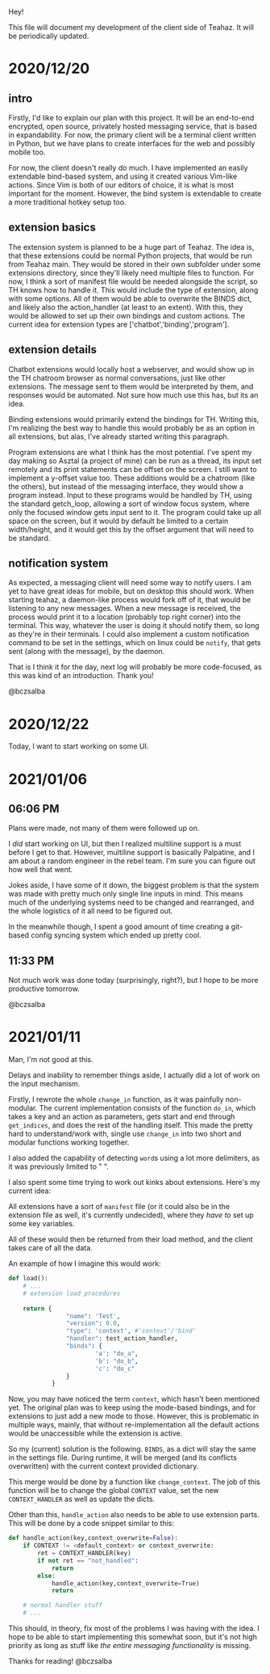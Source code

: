 Hey!

This file will document my development of the client side of Teahaz. It will be periodically updated.



# 2020/12/20

## intro
Firstly, I'd like to explain our plan with this project. It will be an end-to-end encrypted, open source, privately hosted messaging service, that is based in expandability. For now, the primary client will be a terminal client written in Python, but we have plans to create interfaces for the web and possibly mobile too. 

For now, the client doesn't really do much. I have implemented an easily extendable bind-based system, and using it created various Vim-like actions. Since Vim is both of our editors of choice, it is what is most important for the moment. However, the bind system is extendable to create a more traditional hotkey setup too.


## extension basics
The extension system is planned to be a huge part of Teahaz. The idea is, that these extensions could be normal Python projects, that would be run from Teahaz main. They would be stored in their own subfolder under some extensions directory, since they'll likely need multiple files to function. For now, I think a sort of manifest file would be needed alongside the script, so TH knows how to handle it. This would include the type of extension, along with some options. All of them would be able to overwrite the BINDS dict, and likely also the action_handler (at least to an extent). With this, they would be allowed to set up their own bindings and custom actions. The current idea for extension types are ['chatbot','binding','program']. 


## extension details
Chatbot extensions would locally host a webserver, and would show up in the TH chatroom browser as normal conversations, just like other extensions. The message sent to them would be interpreted by them, and responses would be automated. Not sure how much use this has, but its an idea.

Binding extensions would primarily extend the bindings for TH. Writing this, I'm realizing the best way to handle this would probably be as an option in all extensions, but alas, I've already started writing this paragraph.

Program extensions are what I think has the most potential. I've spent my day making so Asztal (a project of mine) can be run as a thread, its input set remotely and its print statements can be offset on the screen. I still want to implement a y-offset value too. These additions would be a chatroom (like the others), but instead of the messaging interface, they would show a program instead. Input to these programs would be handled by TH, using the standard getch_loop, allowing a sort of window focus system, where only the focused window gets input sent to it. The program could take up all space on the screen, but it would by default be limited to a certain width/height, and it would get this by the offset argument that will need to be standard.


## notification system
As expected, a messaging client will need some way to notify users. I am yet to have great ideas for mobile, but on desktop this should work. When starting teahaz, a daemon-like process would fork off of it, that would be listening to any new messages. When a new message is received, the process would print it to a location (probably top right corner) into the terminal. This way, whatever the user is doing it should notify them, so long as they're in their terminals. I could also implement a custom notification command to be set in the settings, which on linux could be `notify`, that gets sent (along with the message), by the daemon.

That is I think it for the day, next log will probably be more code-focused, as this was kind of an introduction. Thank you!

@bczsalba



# 2020/12/22

Today, I want to start working on some UI. 



# 2021/01/06

## 06:06 PM
Plans were made, not many of them were followed up on.

I *did* start working on UI, but then I realized multiline support is a must before I get to that. However, multiline support is basically Palpatine, and I am about a random engineer in the rebel team. I'm sure you can figure out how well that went.

Jokes aside, I have some of it down, the biggest problem is that the system was made with pretty much only single line inputs in mind. This means much of the underlying systems need to be changed and rearranged, and the whole logistics of it all need to be figured out. 

In the meanwhile though, I spent a good amount of time creating a git-based config syncing system which ended up pretty cool.

## 11:33 PM
Not much work was done today (surprisingly, right?), but I hope to be more productive tomorrow.

@bczsalba



# 2021/01/11
Man, I'm not good at this.

Delays and inability to remember things aside, I actually did a lot of work on the input mechanism.

Firstly, I rewrote the whole `change_in` function, as it was painfully non-modular. The current implementation consists of the function `do_in`, which takes a key and an action as parameters, gets start and end through `get_indices`, and does the rest of the handling itself. This made the pretty hard to understand/work with, single use `change_in` into two short and modular functions working together. 

I also added the capability of detecting `word`s using a lot more delimiters, as it was previously limited to " ".



I also spent some time trying to work out kinks about extensions. Here's my current idea:

All extensions have a sort of `manifest` file (or it could also be in the extension file as well, it's currently undecided), where they *have to* set up some key variables.

All of these would then be returned from their load method, and the client takes care of all the data.

An example of how I imagine this would work:

```python
def load():
    # ...
    # extension load procedures
    
    return {
                "name": 'Test',
                "version": 0.0,
                "type": 'context', #'context'/'bind'
                "handler": test_action_handler,
                "binds": {
                        'a': "do_a",
                        'b': "do_b",
                        'c': "do_c"
                }
            }
```

Now, you may have noticed the term `context`, which hasn't been mentioned yet. The original plan was to keep using the mode-based bindings, and for extensions to just add a new mode to those. However, this is problematic in multiple ways, mainly, that without re-implementation all the default actions would be unaccessible while the extension is active. 

So my (current) solution is the following. `BINDS`, as a dict will stay the same in the settings file. During runtime, it will be merged (and its conflicts overwritten) with the current context provided dictionary.

This merge would be done by a function like `change_context`. The job of this function will be to change the global `CONTEXT` value, set the new `CONTEXT_HANDLER` as well as update the dicts. 

Other than this, `handle_action` also needs to be able to use extension parts. This will be done by a code snippet similar to this:

```python
def handle_action(key,context_overwrite=False):
    if CONTEXT != <default_context> or context_overwrite:
        ret = CONTEXT_HANDLER(key)
        if not ret == "not_handled":
            return
        else:
            handle_action(key,context_overwrite=True)
            return

    # normal handler stuff
    # ...
```

This should, in theory, fix most of the problems I was having with the idea. I hope to be able to start implementing this somewhat soon, but it's not high priority as long as stuff like *the entire messaging functionality* is missing.

Thanks for reading!
@bczsalba
